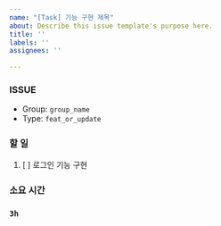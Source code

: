 ```yaml
---
name: "[Task] 기능 구현 제목"
about: Describe this issue template's purpose here.
title: ''
labels: ''
assignees: ''

---
```


### ISSUE
- Group:  `group_name`
- Type: `feat_or_update`

### 할 일
1. [ ] 로그인 기능 구현

### 소요 시간
### `3h`

